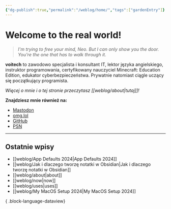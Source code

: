 ```yaml
---
{"dg-publish":true,"permalink":"/weblog/home/","tags":["gardenEntry"]}
---
```



# Welcome to the real world!

> *I'm trying to free your mind, Neo. But I can only show you the door. You're the one that has to walk through it.*

**voitech** to zawodowo specjalista i konsultant IT, lektor języka angielskiego, instruktor programowania, certyfikowany nauczyciel Minecraft: Education Edition, edukator cyberbezpieczeństwa. Prywatnie natomiast ciągle uczący się początkujący programista.

*Więcej o mnie i o tej stronie przeczytasz [[weblog/about\|tutaj]]!*

**Znajdziesz mnie również na:**
- [Mastodon](https://social.lol/@voitech)
- [omg.lol](https://voitech.omg.lol/)
- [GitHub](https://github.com/voi-tech)
- [PSN](https://psnprofiles.com/voitech-42)

---

## Ostatnie wpisy

- [[weblog/App Defaults 2024\|App Defaults 2024]]
- [[weblog/Jak i dlaczego tworzę notatki w Obsidian\|Jak i dlaczego tworzę notatki w Obsidian]]
- [[weblog/about\|about]]
- [[weblog/now\|now]]
- [[weblog/uses\|uses]]
- [[weblog/My MacOS Setup 2024\|My MacOS Setup 2024]]

{ .block-language-dataview}



